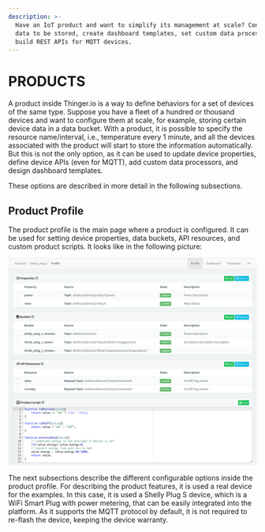 ```yaml
---
description: >-
  Have an IoT product and want to simplify its management at scale? Configure
  data to be stored, create dashboard templates, set custom data processors, or
  build REST APIs for MQTT devices.
---
```


# PRODUCTS

A product inside Thinger.io is a way to define behaviors for a set of devices of the same type. Suppose you have a fleet of a hundred or thousand devices and want to configure them at scale, for example, storing certain device data in a data bucket. With a product, it is possible to specify the resource name/interval, i.e., temperature every 1 minute, and all the devices associated with the product will start to store the information automatically. But this is not the only option, as it can be used to update device properties, define device APIs (even for MQTT), add custom data processors, and design dashboard templates.

These options are described in more detail in the following subsections.

## Product Profile

The product profile is the main page where a product is configured. It can be used for setting device properties, data buckets, API resources, and custom product scripts. It looks like in the following picture:

![Product Profile Overview](<../.gitbook/assets/image (456).png>)

The next subsections describe the different configurable options inside the product profile. For describing the product features, it is used a real device for the examples. In this case, it is used a Shelly Plug S device, which is a WiFi Smart Plug with power metering, that can be easily integrated into the platform. As it supports the MQTT protocol by default, it is not required to re-flash the device, keeping the device warranty.

